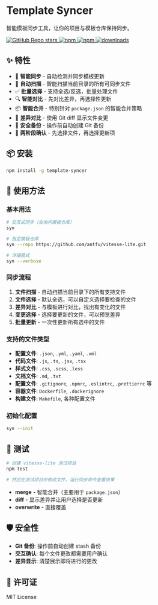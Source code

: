# Template Syncer

智能模板同步工具，让你的项目与模板仓库保持同步。

<a href="https://github.com/iceywu/template-syncer">
  <img alt="GitHub Repo stars" src="https://img.shields.io/github/stars/iceywu/template-syncer?logo=github&color=%234d80f0&link=https%3A%2F%2Fgithub.com%2iceywu%2Ftemplate-syncer">
 </a>
<a href="https://www.npmjs.com/package/template-syncer">
  <img alt="npm" src="https://img.shields.io/npm/v/template-syncer?logo=npm&color=%234d80f0&link=https%3A%2F%2Fwww.npmjs.com%2Fpackage%2Ftemplate-syncer">
</a>
<a href="https://www.npmjs.com/package/template-syncer">
  <img alt="npm" src="https://img.shields.io/npm/dw/template-syncer?logo=npm&link=https%3A%2F%2Fwww.npmjs.com%2Fpackage%2Ftemplate-syncer">
</a>
<a href="https://www.npmjs.com/package/template-syncer">
  <img src="https://img.shields.io/npm/dt/template-syncer?style=flat-square" alt="downloads">
</a>

## ✨ 特性

- 🚀 **智能同步** - 自动检测并同步模板更新
- 🎇 **自动扫描** - 智能扫描当前目录的所有可同步文件
- ✅ **批量选择** - 支持全选/反选，批量处理文件
- 🔍 **智能对比** - 先对比差异，再选择性更新
- 📦 **智能合并** - 特别针对 `package.json` 的智能合并策略
- 🔄 **差异对比** - 使用 Git diff 显示文件变更
- 💾 **安全备份** - 操作前自动创建 Git 备份
- 🎯 **两阶段确认** - 先选择文件，再选择更新项

## 📦 安装

```bash
npm install -g template-syncer
```

## 🚀 使用方法

### 基本用法

```bash
# 交互式同步（会询问模板仓库）
syn

# 指定模板仓库
syn --repo https://github.com/antfu/vitesse-lite.git

# 详细模式
syn --verbose
```

### 同步流程

1. **文件扫描** - 自动扫描当前目录下的所有支持文件
2. **文件选择** - 默认全选，可以自定义选择要检查的文件
3. **差异对比** - 与模板进行对比，找出有变化的文件
4. **变更选择** - 选择要更新的文件，可以预览差异
5. **批量更新** - 一次性更新所有选中的文件

### 支持的文件类型

- **配置文件**: `.json`, `.yml`, `.yaml`, `.xml`
- **代码文件**: `.js`, `.ts`, `.jsx`, `.tsx`
- **样式文件**: `.css`, `.scss`, `.less`
- **文档文件**: `.md`, `.txt`
- **配置文件**: `.gitignore`, `.npmrc`, `.eslintrc`, `.prettierrc` 等
- **容器文件**: `Dockerfile`, `.dockerignore`
- **构建文件**: `Makefile`, 各种配置文件

### 初始化配置

```bash
syn --init
```

## 🧪 测试

```bash
# 创建 vitesse-lite 测试项目
npm test

# 然后在测试项目中修改文件，运行同步命令查看效果
```

- **merge** - 智能合并（主要用于 `package.json`）
- **diff** - 显示差异并让用户选择是否更新
- **overwrite** - 直接覆盖

## 🛡️ 安全性

- **Git 备份**: 操作前自动创建 stash 备份
- **交互确认**: 每个文件更改都需要用户确认
- **差异显示**: 清楚展示即将进行的更改

## 📄 许可证

MIT License
